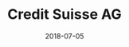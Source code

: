 ﻿---
title:          "Credit Suisse AG"
date:           "2018-07-05"
draft:          false
robotsExclude:  true
forceNowrap:    false
---
